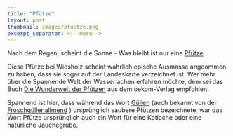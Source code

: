 ```yaml
---
title: "Pfütze"
layout: post
thumbnail: images/pfuetze.png
excerpt_separator: <!--more-->
---
```


Nach dem Regen, scheint die Sonne - Was bleibt ist nur eine [Pfütze](https://s.geo.admin.ch/3r797bqmmz5q)

Diese Pfütze bei Wiesholz scheint wahrlich epische Ausmasse angeommen zu haben, dass sie sogar auf der Landeskarte verzeichnet ist. Wer mehr über die Spannende Welt der Wasserlachen erfahren möchte, dem sei das Buch [Die Wunderwelt der Pfützen](https://www.oekom.de/buch/die-wunderwelt-der-pfuetzen-9783987260148) aus dem oekom-Verlag empfohlen.
<!--more-->

Spannend ist hier, dass während das Wort [Güllen](https://draeckgaden.ch/2023/06/29/guellen.html) (auch bekannt von der [Froschgüllenallmend](https://draeckgaden.ch/2023/11/29/froeschguellenallmend.html) ) ursprünglich saubere Pfützen bezeichnete, war das Wort Pfütze ursprünglich auch ein Wort für eine Kotlache oder eine natürliche Jauchegrube. 
